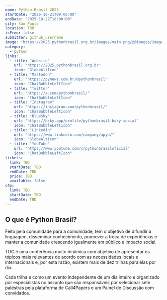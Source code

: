 ```yaml
---
name: Python Brasil 2025
startDate: "2025-10-21T09:00:00"
endDate: "2025-10-27T18:00:00"
city: São Paulo
location: TBD
isFree: false
submitter: github_username
image: "https://2025.pythonbrasil.org.br/images/main.png/@@images/image-1600-15629fc00ddd0727b6ddc0c9c97c0a93.png"
category:
  - python
links:
  - title: "Website"
    url: "https://2025.pythonbrasil.org.br"
    icon: "GlobeAltIcon"
  - title: "Mastodon"
    url: "https://pynews.com.br/@pythonbrasil"
    icon: "ChatBubbleLeftIcon"
  - title: "Twitter"
    url: "https://x.com/pythonbrasil/"
    icon: "ChatBubbleLeftIcon"
  - title: "Instagram"
    url: "https://instagram.com/pythonbrasil/"
    icon: "ChatBubbleLeftIcon"
  - title: "BlueSky"
    url: "https://bsky.app/profile/pythonbrasil.bsky.social"
    icon: "ChatBubbleLeftIcon"
  - title: "LinkedIn"
    url: "https://www.linkedin.com/company/apyb/"
    icon: "GlobeAltIcon"
  - title: "YouTube"
    url: "https://www.youtube.com/c/pythonbrasiloficial"
    icon: "ChatBubbleLeftIcon"
tickets:
  link: TBD
  startDate: TBD
  endDate: TBD
  price: TBD
  available: false
c4p:
  link: TBD
  startDate: TBD
  endDate: TBD
---
```


## O que é Python Brasil?

Feito pela comunidade para a comunidade, tem o objetivo de difundir a linguagem, disseminar conhecimento, promover a troca de experiências e manter a comunidade crescendo igualmente em público e impacto social.

TDC é uma conferência muito dinâmica com objetivo de apresentar os tópicos mais relevantes de acordo com as necessidades locais e internacionais e, por esta razão, existem mais de dez trilhas paralelas por dia.

Cada trilha é como um evento independente de um dia inteiro e organizado por especialistas no assunto que são responsáveis por selecionar sete palestras pela plataforma de Call4Papers e um Painel de Discussão com convidados.
